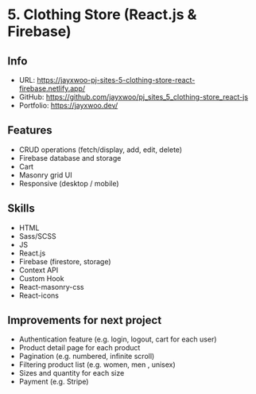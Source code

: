 # 5. Clothing Store (React.js & Firebase)
## Info
- URL: https://jayxwoo-pj-sites-5-clothing-store-react-firebase.netlify.app/
- GitHub: https://github.com/jayxwoo/pj_sites_5_clothing-store_react-js
- Portfolio: https://jayxwoo.dev/

## Features
- CRUD operations (fetch/display, add, edit, delete)
- Firebase database and storage
- Cart
- Masonry grid UI
- Responsive (desktop / mobile)

## Skills
- HTML
- Sass/SCSS
- JS
- React.js
- Firebase (firestore, storage)
- Context API
- Custom Hook
- React-masonry-css
- React-icons

## Improvements for next project
- Authentication feature (e.g. login, logout, cart for each user)
- Product detail page for each product
- Pagination (e.g. numbered, infinite scroll)
- Filtering product list (e.g. women, men , unisex)
- Sizes and quantity for each size
- Payment (e.g. Stripe)